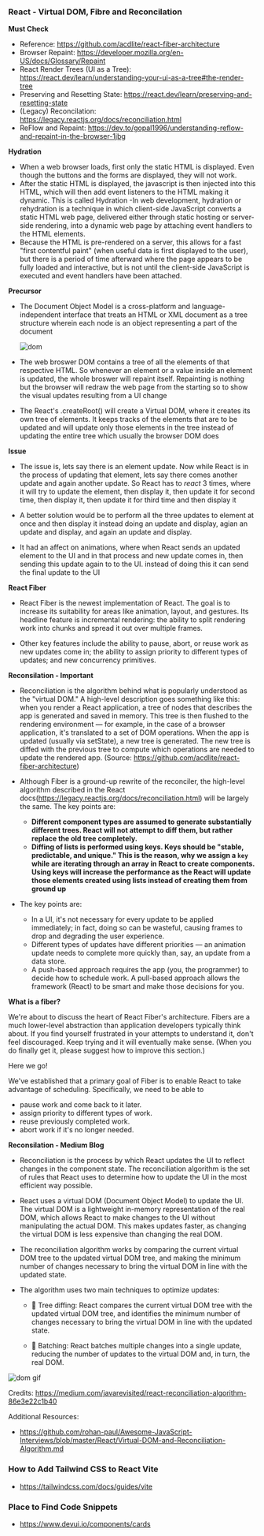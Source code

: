 ### React - Virtual DOM, Fibre and Reconcilation

**Must Check**
- Reference: https://github.com/acdlite/react-fiber-architecture
- Browser Repaint: https://developer.mozilla.org/en-US/docs/Glossary/Repaint
- React Render Trees (UI as a Tree): https://react.dev/learn/understanding-your-ui-as-a-tree#the-render-tree
- Preserving and Resetting State: https://react.dev/learn/preserving-and-resetting-state
- (Legacy) Reconcilation: https://legacy.reactjs.org/docs/reconciliation.html
- ReFlow and Repaint: https://dev.to/gopal1996/understanding-reflow-and-repaint-in-the-browser-1jbg

**Hydration**

- When a web browser loads, first only the static HTML is displayed. Even though the buttons and the forms are displayed, they will not work.
- After the static HTML is displayed, the javascript is then injected into this HTML, which will then add event listeners to the HTML making it dynamic. This is called Hydration
-In web development, hydration or rehydration is a technique in which client-side JavaScript converts a static HTML web page, delivered either through static hosting or server-side rendering, into a dynamic web page by attaching event handlers to the HTML elements.
- Because the HTML is pre-rendered on a server, this allows for a fast "first contentful paint" (when useful data is first displayed to the user), but there is a period of time afterward where the page appears to be fully loaded and interactive, but is not until the client-side JavaScript is executed and event handlers have been attached.

**Precursor**

- The Document Object Model is a cross-platform and language-independent interface that treats an HTML or XML document as a tree structure wherein each node is an object representing a part of the document

    ![dom](https://www.w3schools.com/js/pic_htmltree.gif)

- The web broswer DOM contains a tree of all the elements of that respective HTML. So whenever an element or a value inside an element is updated, the whole broswer will repaint itself. Repainting is nothing but the browser will redraw the web page from the starting so to show the visual updates resulting from a UI change

- The React's .createRoot() will create a Virtual DOM, where it creates its own tree of elements. It keeps tracks of the elements that are to be updated and will update only those elements in the tree instead of updating the entire tree which usually the browser DOM does

**Issue**

- The issue is, lets say there is an element update. Now while React is in the process of updating that element, lets say there comes another update and again another update. So React has to _react_ 3 times, where it will try to update the element, then display it, then update it for second time, then display it, then update it for third time and then display it

- A better solution would be to perform all the three updates to element at once and then display it instead doing an update and display, agian an update and display, and again an update and display. 

- It had an affect on animations, where when React sends an updated element to the UI and in that process and new update comes in, then sending this update again to to the UI. instead of doing this it can send the final update to the UI

**React Fiber**

- React Fiber is the newest implementation of React.  The goal is to increase its suitability for areas like animation, layout, and gestures. Its headline feature is incremental rendering: the ability to split rendering work into chunks and spread it out over multiple frames.

- Other key features include the ability to pause, abort, or reuse work as new updates come in; the ability to assign priority to different types of updates; and new concurrency primitives.

**Reconsilation - Important**
- Reconciliation is the algorithm behind what is popularly understood as the "virtual DOM." A high-level description goes something like this: when you render a React application, a tree of nodes that describes the app is generated and saved in memory. This tree is then flushed to the rendering environment — for example, in the case of a browser application, it's translated to a set of DOM operations. When the app is updated (usually via setState), a new tree is generated. The new tree is diffed with the previous tree to compute which operations are needed to update the rendered app. (Source: https://github.com/acdlite/react-fiber-architecture)

- Although Fiber is a ground-up rewrite of the reconciler, the high-level algorithm described in the React docs(https://legacy.reactjs.org/docs/reconciliation.html) will be largely the same. The key points are:

  - **Different component types are assumed to generate substantially different trees. React will not attempt to diff them, but rather replace the old tree completely.**
  - **Diffing of lists is performed using keys. Keys should be "stable, predictable, and unique."  This is the reason, why we assign a `key` while are iterating through an array in React to create components. Using keys will increase the performance as the React will update those elements created using lists instead of creating them from ground up**

- The key points are:

  - In a UI, it's not necessary for every update to be applied immediately; in fact, doing so can be wasteful, causing frames to drop and degrading the user experience.
  - Different types of updates have different priorities — an animation update needs to complete more quickly than, say, an update from a data store.
  - A push-based approach requires the app (you, the programmer) to decide how to schedule work. A pull-based approach allows the framework (React) to be smart and make those decisions for you.


**What is a fiber?**

We're about to discuss the heart of React Fiber's architecture. Fibers are a much lower-level abstraction than application developers typically think about. If you find yourself frustrated in your attempts to understand it, don't feel discouraged. Keep trying and it will eventually make sense. (When you do finally get it, please suggest how to improve this section.)

Here we go!

We've established that a primary goal of Fiber is to enable React to take advantage of scheduling. Specifically, we need to be able to

- pause work and come back to it later.
- assign priority to different types of work.
- reuse previously completed work.
- abort work if it's no longer needed.





**Reconsilation - Medium Blog**
- Reconciliation is the process by which React updates the UI to reflect changes in the component state. The reconciliation algorithm is the set of rules that React uses to determine how to update the UI in the most efficient way possible.

- React uses a virtual DOM (Document Object Model) to update the UI. The virtual DOM is a lightweight in-memory representation of the real DOM, which allows React to make changes to the UI without manipulating the actual DOM. This makes updates faster, as changing the virtual DOM is less expensive than changing the real DOM.

- The reconciliation algorithm works by comparing the current virtual DOM tree to the updated virtual DOM tree, and making the minimum number of changes necessary to bring the virtual DOM in line with the updated state.

- The algorithm uses two main techniques to optimize updates:

  - 🚀 Tree diffing: React compares the current virtual DOM tree with the updated virtual DOM tree, and identifies the minimum number of changes necessary to bring the virtual DOM in line with the updated state.

  - 🚀 Batching: React batches multiple changes into a single update, reducing the number of updates to the virtual DOM and, in turn, the real DOM.

![dom gif](https://miro.medium.com/v2/resize:fit:640/format:webp/1*o8X7VFBBUls2PM70Dtj_ig.gif)

Credits: https://medium.com/javarevisited/react-reconciliation-algorithm-86e3e22c1b40

Additional Resources:

- https://github.com/rohan-paul/Awesome-JavaScript-Interviews/blob/master/React/Virtual-DOM-and-Reconciliation-Algorithm.md

### How to Add Tailwind CSS to React Vite
- https://tailwindcss.com/docs/guides/vite

### Place to Find Code Snippets

- https://www.devui.io/components/cards